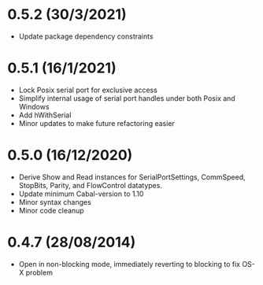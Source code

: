 0.5.2 (30/3/2021)
=================
* Update package dependency constraints

0.5.1 (16/1/2021)
=================
* Lock Posix serial port for exclusive access
* Simplify internal usage of serial port handles under both Posix and Windows
* Add hWithSerial
* Minor updates to make future refactoring easier

0.5.0 (16/12/2020)
==================
* Derive Show and Read instances for SerialPortSettings, CommSpeed, StopBits, Parity, and FlowControl datatypes.
* Update minimum Cabal-version to 1.10
* Minor syntax changes
* Minor code cleanup

0.4.7 (28/08/2014)
================

* Open in non-blocking mode, immediately reverting to blocking to fix OS-X problem
